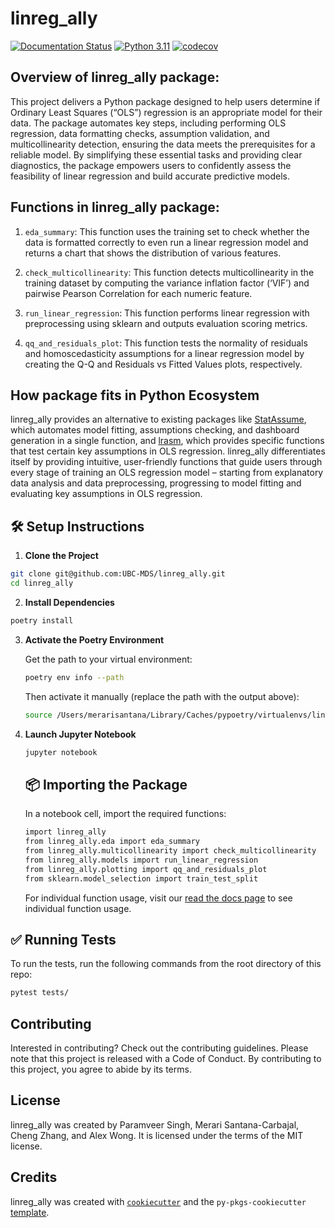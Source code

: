 # linreg_ally

[![Documentation Status](https://readthedocs.org/projects/linreg-ally/badge/?version=latest)](https://linreg-ally.readthedocs.io/en/latest/?badge=latest) [![Python 3.11](https://img.shields.io/badge/python-3.11-blue.svg)](https://www.python.org/downloads/release/python-31111/) [![codecov](https://codecov.io/gh/UBC-MDS/linreg_ally/graph/badge.svg?token=JfomN9gPnY)](https://codecov.io/gh/UBC-MDS/linreg_ally)

## Overview of linreg_ally package:

This project delivers a Python package designed to help users determine if Ordinary Least Squares (“OLS”) regression is an appropriate model for their data. The package automates key steps, including performing OLS regression, data formatting checks, assumption validation, and multicollinearity detection, ensuring the data meets the prerequisites for a reliable model. By simplifying these essential tasks and providing clear diagnostics, the package empowers users to confidently assess the feasibility of linear regression and build accurate predictive models.

## Functions in linreg_ally package:

1.  `eda_summary`: This function uses the training set to check whether the data is formatted correctly to even run a linear regression model and returns a chart that shows the distribution of various features.

2.  `check_multicollinearity`: This function detects multicollinearity in the training dataset by computing the variance inflation factor (‘VIF’) and pairwise Pearson Correlation for each numeric feature.

3.  `run_linear_regression`: This function performs linear regression with preprocessing using sklearn and outputs evaluation scoring metrics.

4.  `qq_and_residuals_plot`: This function tests the normality of residuals and homoscedasticity assumptions for a linear regression model by creating the Q-Q and Residuals vs Fitted Values plots, respectively.

## How package fits in Python Ecosystem

linreg_ally provides an alternative to existing packages like [StatAssume](https://pypi.org/project/statsassume/), which automates model fitting, assumptions checking, and dashboard generation in a single function, and [lrasm](https://pypi.org/project/lrasm/), which provides specific functions that test certain key assumptions in OLS regression. linreg_ally differentiates itself by providing intuitive, user-friendly functions that guide users through every stage of training an OLS regression model – starting from explanatory data analysis and data preprocessing, progressing to model fitting and evaluating key assumptions in OLS regression.

## 🛠️ Setup Instructions

1.  **Clone the Project**

``` bash
git clone git@github.com:UBC-MDS/linreg_ally.git
cd linreg_ally
```

2.  **Install Dependencies**

``` bash
poetry install
```

3.  **Activate the Poetry Environment**

    Get the path to your virtual environment:

    ``` bash
    poetry env info --path
    ```

    Then activate it manually (replace the path with the output above):

    ``` bash
    source /Users/merarisantana/Library/Caches/pypoetry/virtualenvs/linreg-ally-xyz123-py3.11/bin/activate
    ```

4.  **Launch Jupyter Notebook**

    ``` bash
    jupyter notebook
    ```

    ## 📦 Importing the Package

    In a notebook cell, import the required functions:

    ``` bash
    import linreg_ally
    from linreg_ally.eda import eda_summary
    from linreg_ally.multicollinearity import check_multicollinearity
    from linreg_ally.models import run_linear_regression
    from linreg_ally.plotting import qq_and_residuals_plot
    from sklearn.model_selection import train_test_split
    ```

    For individual function usage, visit our [read the docs page](https://linreg-ally.readthedocs.io/en/latest/example.html) to see individual function usage.

## ✅ Running Tests

To run the tests, run the following commands from the root directory of this repo:

``` bash
pytest tests/
```

## Contributing

Interested in contributing? Check out the contributing guidelines. Please note that this project is released with a Code of Conduct. By contributing to this project, you agree to abide by its terms.

## License

linreg_ally was created by Paramveer Singh, Merari Santana-Carbajal, Cheng Zhang, and Alex Wong. It is licensed under the terms of the MIT license.

## Credits

linreg_ally was created with [`cookiecutter`](https://cookiecutter.readthedocs.io/en/latest/) and the `py-pkgs-cookiecutter` [template](https://github.com/py-pkgs/py-pkgs-cookiecutter).
